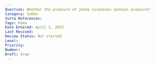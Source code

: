 ```yaml
---
Question: Whether the pleasure of jhāna surpasses sensual pleasure?
Category: Sukha
Sutta References:
Tags: Kāma
Date Entered: April 2, 2025
Last Revised:
Review Status: Not started
Level: 
Priority: 
Number: 
Draft: true
---
```

